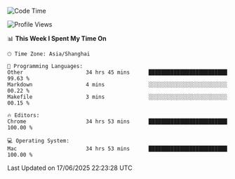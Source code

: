 <!--START_SECTION:waka-->
![Code Time](http://img.shields.io/badge/Code%20Time-4%2C087%20hrs-blue)

![Profile Views](http://img.shields.io/badge/Profile%20Views-0-blue)

📊 **This Week I Spent My Time On** 

```text
🕑︎ Time Zone: Asia/Shanghai

💬 Programming Languages: 
Other                    34 hrs 45 mins      █████████████████████████   99.63 % 
Markdown                 4 mins              ░░░░░░░░░░░░░░░░░░░░░░░░░   00.22 % 
Makefile                 3 mins              ░░░░░░░░░░░░░░░░░░░░░░░░░   00.15 % 

🔥 Editors: 
Chrome                   34 hrs 53 mins      █████████████████████████   100.00 % 

💻 Operating System: 
Mac                      34 hrs 53 mins      █████████████████████████   100.00 % 
```


 Last Updated on 17/06/2025 22:23:28 UTC
<!--END_SECTION:waka-->